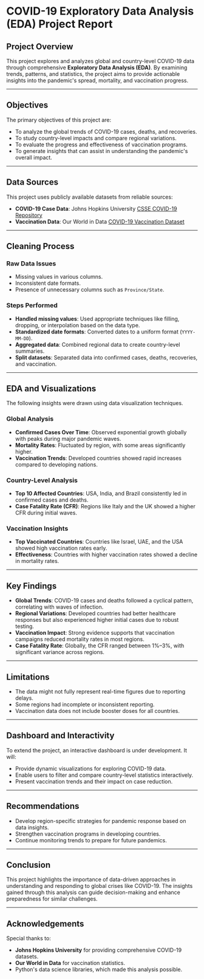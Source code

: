 # COVID-19 Exploratory Data Analysis (EDA) Project Report

##  Project Overview
This project explores and analyzes global and country-level COVID-19 data through comprehensive **Exploratory Data Analysis (EDA)**. By examining trends, patterns, and statistics, the project aims to provide actionable insights into the pandemic's spread, mortality, and vaccination progress.

---

##  Objectives
The primary objectives of this project are:
- To analyze the global trends of COVID-19 cases, deaths, and recoveries.
- To study country-level impacts and compare regional variations.
- To evaluate the progress and effectiveness of vaccination programs.
- To generate insights that can assist in understanding the pandemic's overall impact.

---

##  Data Sources
This project uses publicly available datasets from reliable sources:
- **COVID-19 Case Data**: Johns Hopkins University [CSSE COVID-19 Repository](https://github.com/CSSEGISandData/COVID-19)
- **Vaccination Data**: Our World in Data [COVID-19 Vaccination Dataset](https://github.com/owid/covid-19-data)

---

##  Cleaning Process
###  Raw Data Issues
- Missing values in various columns.
- Inconsistent date formats.
- Presence of unnecessary columns such as `Province/State`.

###  Steps Performed
- **Handled missing values**: Used appropriate techniques like filling, dropping, or interpolation based on the data type.
- **Standardized date formats**: Converted dates to a uniform format (`YYYY-MM-DD`).
- **Aggregated data**: Combined regional data to create country-level summaries.
- **Split datasets**: Separated data into confirmed cases, deaths, recoveries, and vaccination.

---

##  EDA and Visualizations
The following insights were drawn using data visualization techniques.

###  Global Analysis
- **Confirmed Cases Over Time**: Observed exponential growth globally with peaks during major pandemic waves.
- **Mortality Rates**: Fluctuated by region, with some areas significantly higher.
- **Vaccination Trends**: Developed countries showed rapid increases compared to developing nations.

###  Country-Level Analysis
- **Top 10 Affected Countries**: USA, India, and Brazil consistently led in confirmed cases and deaths.
- **Case Fatality Rate (CFR)**: Regions like Italy and the UK showed a higher CFR during initial waves.

###  Vaccination Insights
- **Top Vaccinated Countries**: Countries like Israel, UAE, and the USA showed high vaccination rates early.
- **Effectiveness**: Countries with higher vaccination rates showed a decline in mortality rates.

---

##  Key Findings
- **Global Trends**: COVID-19 cases and deaths followed a cyclical pattern, correlating with waves of infection.
- **Regional Variations**: Developed countries had better healthcare responses but also experienced higher initial cases due to robust testing.
- **Vaccination Impact**: Strong evidence supports that vaccination campaigns reduced mortality rates in most regions.
- **Case Fatality Rate**: Globally, the CFR ranged between 1%–3%, with significant variance across regions.

---

##  Limitations
- The data might not fully represent real-time figures due to reporting delays.
- Some regions had incomplete or inconsistent reporting.
- Vaccination data does not include booster doses for all countries.

---
## Dashboard and Interactivity
To extend the project, an interactive dashboard is under development. It will:
- Provide dynamic visualizations for exploring COVID-19 data.
- Enable users to filter and compare country-level statistics interactively.
- Present vaccination trends and their impact on case reduction.

---
## Recommendations
- Develop region-specific strategies for pandemic response based on data insights.
- Strengthen vaccination programs in developing countries.
- Continue monitoring trends to prepare for future pandemics.

---

## Conclusion
This project highlights the importance of data-driven approaches in understanding and responding to global crises like COVID-19. The insights gained through this analysis can guide decision-making and enhance preparedness for similar challenges.


---

## Acknowledgements
Special thanks to:
- **Johns Hopkins University** for providing comprehensive COVID-19 datasets.
- **Our World in Data** for vaccination statistics.
- Python's data science libraries, which made this analysis possible.
